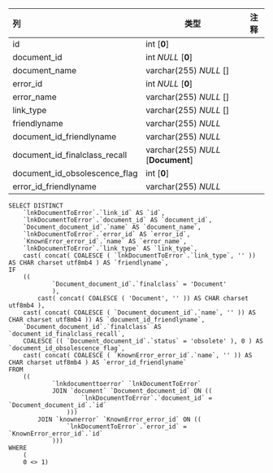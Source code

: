 | 列                            | 类型                               | 注释 |
| :---------------------------- | ---------------------------------- | ---- |
| id                            | int [**0**]                        |      |
| document_id                   | int *NULL* [**0**]                 |      |
| document_name                 | varchar(255) *NULL* []             |      |
| error_id                      | int *NULL* [**0**]                 |      |
| error_name                    | varchar(255) *NULL* []             |      |
| link_type                     | varchar(255) *NULL* []             |      |
| friendlyname                  | varchar(255) *NULL*                |      |
| document_id_friendlyname      | varchar(255) *NULL*                |      |
| document_id_finalclass_recall | varchar(255) *NULL* [**Document**] |      |
| document_id_obsolescence_flag | int [**0**]                        |      |
| error_id_friendlyname         | varchar(255) *NULL*                |      |

```
SELECT DISTINCT
	`lnkDocumentToError`.`link_id` AS `id`,
	`lnkDocumentToError`.`document_id` AS `document_id`,
	`Document_document_id`.`name` AS `document_name`,
	`lnkDocumentToError`.`error_id` AS `error_id`,
	`KnownError_error_id`.`name` AS `error_name`,
	`lnkDocumentToError`.`link_type` AS `link_type`,
	cast( concat( COALESCE ( `lnkDocumentToError`.`link_type`, '' )) AS CHAR charset utf8mb4 ) AS `friendlyname`,
IF
	((
			`Document_document_id`.`finalclass` = 'Document' 
			),
		cast( concat( COALESCE ( 'Document', '' )) AS CHAR charset utf8mb4 ),
	cast( concat( COALESCE ( `Document_document_id`.`name`, '' )) AS CHAR charset utf8mb4 )) AS `document_id_friendlyname`,
	`Document_document_id`.`finalclass` AS `document_id_finalclass_recall`,
	COALESCE (( `Document_document_id`.`status` = 'obsolete' ), 0 ) AS `document_id_obsolescence_flag`,
	cast( concat( COALESCE ( `KnownError_error_id`.`name`, '' )) AS CHAR charset utf8mb4 ) AS `error_id_friendlyname` 
FROM
	((
			`lnkdocumenttoerror` `lnkDocumentToError`
			JOIN `document` `Document_document_id` ON ((
					`lnkDocumentToError`.`document_id` = `Document_document_id`.`id` 
				)))
		JOIN `knownerror` `KnownError_error_id` ON ((
				`lnkDocumentToError`.`error_id` = `KnownError_error_id`.`id` 
			))) 
WHERE
	(
	0 <> 1)
```

